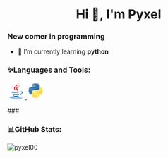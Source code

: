 <h1 align="center">Hi 👋, I'm Pyxel</h1>
<h3 align="left">New comer in programming</h3>

- 🌱 I’m currently learning **python**

<h3 align="left">✨Languages and Tools:</h3>
<p align="left"> <a href="https://www.java.com" target="_blank" rel="noreferrer"> <img src="https://raw.githubusercontent.com/devicons/devicon/master/icons/java/java-original.svg" alt="java" width="40" height="40"/> </a> <a href="https://www.python.org" target="_blank" rel="noreferrer"> <img src="https://raw.githubusercontent.com/devicons/devicon/master/icons/python/python-original.svg" alt="python" width="40" height="40"/> </a> </p>

###<h3 align="left">📊GitHub Stats:</h3>

<p><img align="left" src="https://github-readme-stats.vercel.app/api/top-langs?username=pyxel00&show_icons=true&theme=dark&locale=en&layout=compact" alt="pyxel00" /></p>
